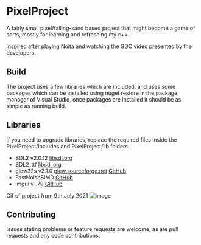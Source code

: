 # PixelProject
 A fairly small pixel/falling-sand based project that might become a game of sorts, mostly for learning and refreshing my c++.

 Inspired after playing Noita and watching the [GDC video](https://www.youtube.com/watch?v=prXuyMCgbTc) presented by the developers.
 
 ## Build
 
 The project uses a few libraries which are included, and uses some packages which can be installed using nuget restore in the package manager of Visual Studio, once packages are installed it should be as simple as running build.
 
 ## Libraries
 
 If you need to upgrade libraries, replace the required files inside the PixelProject/Includes and PixelProject/lib folders.
 
 - SDL2 v2.0.12 [libsdl.org](https://www.libsdl.org/)
 - SDL2_ttf [libsdl.org](https://www.libsdl.org/projects/SDL_ttf/)
 - glew32s v2.1.0 [glew.sourceforge.net](http://glew.sourceforge.net/) [GitHub](https://github.com/nigels-com/glew)
 - FastNoiseSIMD [GitHub](https://github.com/Auburn/FastNoiseSIMD)
 - imgui v1.79 [GitHub](https://github.com/ocornut/imgui)
 
Gif of project from 9th July 2021
![image](https://user-images.githubusercontent.com/8342701/125050297-336f5900-e0e5-11eb-8247-a91476321cf0.gif)
 
## Contributing
Issues stating problems or feature requests are welcome, as are pull requests and any code contributions.
